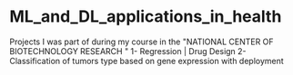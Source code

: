 # ML_and_DL_applications_in_health
Projects I was part of during my course in the "NATIONAL CENTER OF BIOTECHNOLOGY RESEARCH " 1- Regression | Drug Design  2- Classification of tumors type based on gene expression with deployment 
